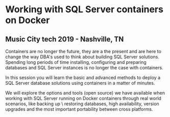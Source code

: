 # Working with SQL Server containers on Docker
## Music City tech 2019 - Nashville, TN

Containers are no longer the future, they are a the present and are here to change the way DBA's used to think about building SQL Server solutions. Spending long periods of time installing, configuring and preparing databases and SQL Server instances is no longer the case with containers. 

In this session you will learn the basic and advanced methods to deploy a SQL Server database solutions using containers in a matter of minutes. 

We will explore the options and tools (open source) we have available when working with SQL Server running on Docker containers through real world scenarios, like backing up \ restoring databases, high availability, version upgrades and the most important portability between cross platforms.
